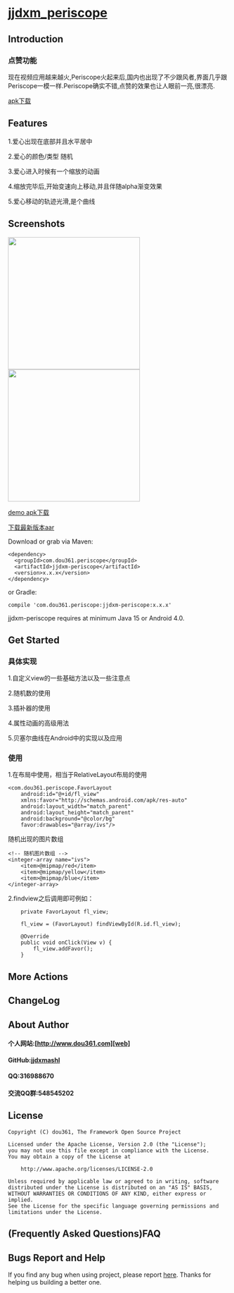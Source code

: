 # [jjdxm_periscope][project] #

## Introduction ##

### 点赞功能 ###
现在视频应用越来越火,Periscope火起来后,国内也出现了不少跟风者,界面几乎跟Periscope一模一样.Periscope确实不错,点赞的效果也让人眼前一亮,很漂亮.

[apk下载][downapk]
## Features ##
1.爱心出现在底部并且水平居中

2.爱心的颜色/类型 随机

3.爱心进入时候有一个缩放的动画

4.缩放完毕后,开始变速向上移动,并且伴随alpha渐变效果

5.爱心移动的轨迹光滑,是个曲线
## Screenshots ##

<img src="https://raw.githubusercontent.com/jjdxmashl/jjdxm_periscope/master/screenshots/icon01.png" width="300"> 
<img src="https://raw.githubusercontent.com/jjdxmashl/jjdxm_periscope/master/screenshots/icon02.png" width="300"> 

[demo apk下载][downapk]

[下载最新版本aar][lastaar]

Download or grab via Maven:

	<dependency>
	  <groupId>com.dou361.periscope</groupId>
	  <artifactId>jjdxm-periscope</artifactId>
	  <version>x.x.x</version>
	</dependency>

or Gradle:

	compile 'com.dou361.periscope:jjdxm-periscope:x.x.x'


jjdxm-periscope requires at minimum Java 15 or Android 4.0.

## Get Started ##
### 具体实现 ###
1.自定义view的一些基础方法以及一些注意点

2.随机数的使用

3.插补器的使用

4.属性动画的高级用法

5.贝塞尔曲线在Android中的实现以及应用

### 使用 ###
1.在布局中使用，相当于RelativeLayout布局的使用

	<com.dou361.periscope.FavorLayout
        android:id="@+id/fl_view"
        xmlns:favor="http://schemas.android.com/apk/res-auto"
        android:layout_width="match_parent"
        android:layout_height="match_parent"
        android:background="@color/bg"
        favor:drawables="@array/ivs"/>

随机出现的图片数组

	<!-- 随机图片数组 -->
    <integer-array name="ivs">
        <item>@mipmap/red</item>
        <item>@mipmap/yellow</item>
        <item>@mipmap/blue</item>
    </integer-array>

2.findview之后调用即可例如：


    	private FavorLayout fl_view;

        fl_view = (FavorLayout) findViewById(R.id.fl_view);

	 	@Override
	    public void onClick(View v) {
	        fl_view.addFavor();
	    }

## More Actions ##

## ChangeLog ##

## About Author ##

#### 个人网站:[http://www.dou361.com][web] ####
#### GitHub:[jjdxmashl][github] ####
#### QQ:316988670 ####
#### 交流QQ群:548545202 ####


## License ##

    Copyright (C) dou361, The Framework Open Source Project
    
    Licensed under the Apache License, Version 2.0 (the "License");
    you may not use this file except in compliance with the License.
    You may obtain a copy of the License at
    
     	http://www.apache.org/licenses/LICENSE-2.0
    
    Unless required by applicable law or agreed to in writing, software
    distributed under the License is distributed on an "AS IS" BASIS,
    WITHOUT WARRANTIES OR CONDITIONS OF ANY KIND, either express or implied.
    See the License for the specific language governing permissions and
    limitations under the License.

## (Frequently Asked Questions)FAQ ##
## Bugs Report and Help ##

If you find any bug when using project, please report [here][issues]. Thanks for helping us building a better one.



[web]:http://www.dou361.com
[github]:https://github.com/jjdxmashl/
[project]:https://github.com/jjdxmashl/jjdxm_periscope/
[issues]:https://github.com/jjdxmashl/jjdxm_periscope/issues/new
[downapk]:https://raw.githubusercontent.com/jjdxmashl/jjdxm_periscope/master/apk/app-debug.apk
[lastaar]:https://raw.githubusercontent.com/jjdxmashl/jjdxm_baseutils/master/release/jjdxm-periscope-1.0.0.aar
[lastjar]:https://raw.githubusercontent.com/jjdxmashl/jjdxm_baseutils/master/release/jjdxm-periscope-1.0.0.jar
[icon01]:https://raw.githubusercontent.com/jjdxmashl/jjdxm_periscope/master/screenshots/icon01.png
[icon02]:https://raw.githubusercontent.com/jjdxmashl/jjdxm_periscope/master/screenshots/icon02.png
